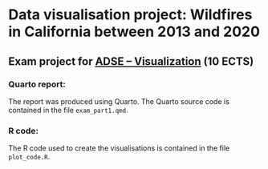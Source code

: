# Data visualisation project: Wildfires in California between 2013 and 2020
## Exam project for [ADSE – Visualization](https://student.oslomet.no/studier/-/studieinfo/emne/ADSE3200/2022/H%C3%98ST) (10 ECTS)

### Quarto report:
The report was produced using Quarto. The Quarto source code is contained in the file `exam_part1.qmd`.

### R code:
The R code used to create the visualisations is contained in the file `plot_code.R`.
